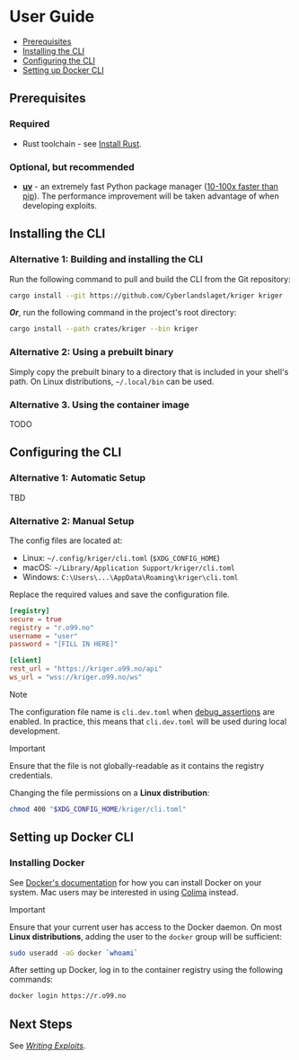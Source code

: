 # User Guide

- [Prerequisites](#prerequisites)
- [Installing the CLI](#installing-the-cli)
- [Configuring the CLI](#configuring-the-cli)
- [Setting up Docker CLI](#setting-up-docker-cli)

## Prerequisites

### Required

- Rust toolchain - see [Install Rust](https://www.rust-lang.org/tools/install).

### Optional, but recommended

- [**uv**](https://docs.astral.sh/uv/getting-started/installation/) - an extremely fast Python package
  manager ([10-100x faster than pip](https://github.com/astral-sh/uv/blob/main/BENCHMARKS.md)). The performance
  improvement will be taken advantage of when developing exploits.

## Installing the CLI

### Alternative 1: Building and installing the CLI

Run the following command to pull and build the CLI from the Git repository:

```bash
cargo install --git https://github.com/Cyberlandslaget/kriger kriger
```

***Or***, run the following command in the project's root directory:

```bash
cargo install --path crates/kriger --bin kriger
```

### Alternative 2: Using a prebuilt binary

Simply copy the prebuilt binary to a directory that is included in your shell's path. On Linux
distributions, `~/.local/bin` can be used.

### Alternative 3. Using the container image

TODO

## Configuring the CLI

### Alternative 1: Automatic Setup

TBD

### Alternative 2: Manual Setup

The config files are located at:

- Linux: `~/.config/kriger/cli.toml` (`$XDG_CONFIG_HOME`)
- macOS: `~/Library/Application Support/kriger/cli.toml`
- Windows: `C:\Users\...\AppData\Roaming\kriger\cli.toml`

Replace the required values and save the configuration file.

```toml
[registry]
secure = true
registry = "r.o99.no"
username = "user"
password = "[FILL IN HERE]"

[client]
rest_url = "https://kriger.o99.no/api"
ws_url = "wss://kriger.o99.no/ws"
```

> [!NOTE]
> The configuration file name is `cli.dev.toml`
> when [debug_assertions](https://doc.rust-lang.org/reference/conditional-compilation.html#debug_assertions) are
> enabled. In practice, this means that `cli.dev.toml` will be used during local development.

> [!IMPORTANT]
> Ensure that the file is not globally-readable as it contains the registry credentials.
>
> Changing the file permissions on a **Linux distribution**:
>
> ```bash
> chmod 400 "$XDG_CONFIG_HOME/kriger/cli.toml"
> ```

## Setting up Docker CLI

### Installing Docker

See [Docker's documentation](https://docs.docker.com/get-docker/) for how you can install Docker on your system. Mac
users may be interested in using [Colima](https://github.com/abiosoft/colima) instead.

> [!IMPORTANT]
> Ensure that your current user has access to the Docker daemon.
> On most **Linux distributions**, adding the user to the `docker`
> group will be sufficient:
>
> ```bash
> sudo useradd -aG docker `whoami`
> ```

After setting up Docker, log in to the container registry using the following commands:

```bash
docker login https://r.o99.no
```

## Next Steps

See _[Writing Exploits](exploits.md)_.
